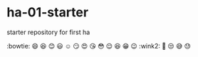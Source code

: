 # ha-01-starter
starter repository for first ha

:bowtie: :smile: :laughing: :blush: :smiley: :relaxed: :smirk: :heart_eyes: :kissing_heart: :flushed: :relieved: :satisfied: :grin: :wink: :wink2: :tongue: :unamused: :sweat_smile: :sweat:
